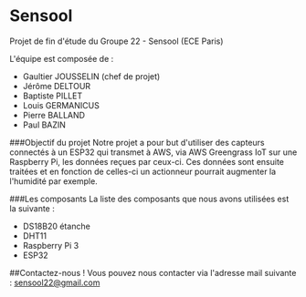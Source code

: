 # Sensool
Projet de fin d'étude du Groupe 22 - Sensool (ECE Paris)

L'équipe est composée de :
- Gaultier JOUSSELIN (chef de projet)
- Jérôme DELTOUR
- Baptiste PILLET 
- Louis GERMANICUS
- Pierre BALLAND
- Paul BAZIN

###Objectif du projet
Notre projet a pour but d'utiliser des capteurs connectés à un ESP32 qui transmet à AWS, via AWS Greengrass IoT sur une Raspberry Pi, les données reçues par ceux-ci.
Ces données sont ensuite traitées et en fonction de celles-ci un actionneur pourrait augmenter la l'humidité par exemple.

###Les composants
La liste des composants que nous avons utilisées est la suivante :
- DS18B20 étanche
- DHT11
- Raspberry Pi 3
- ESP32




##Contactez-nous !
Vous pouvez nous contacter via l'adresse mail suivante : sensool22@gmail.com
